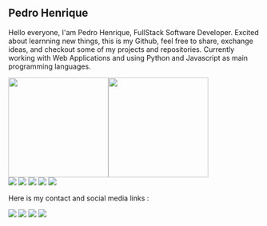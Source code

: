 ## Pedro Henrique

Hello everyone, I'am Pedro Henrique, FullStack Software Developer. Excited about learnning new things, this is my Github, feel free to share, exchange ideas, and checkout some of my projects and repositories. Currently working with Web Applications and using Python and Javascript as main programming languages.
<div style="display:flex;flex-direction=row;justify-content=space-between;">
  <img height="200em" src="https://github-readme-stats.vercel.app/api?username=phedrohenriique&show_icons=true&theme=dracula&count_private=true" />   
  <img height="200em" src="https://github-readme-stats.vercel.app/api/top-langs/?username=phedrohenriique&show_icons=true&theme=dracula&count_private=true" />
</div>

<div>
  <img src="https://img.shields.io/badge/Python-3776AB?style=for-the-badge&logo=python&logoColor=white">
  <img src="https://img.shields.io/badge/JavaScript-3776AB?style=for-the-badge&logo=javascript&logoColor=white">
  <img src="https://img.shields.io/badge/TypeScript-3776AB?style=for-the-badge&logo=typescript&logoColor=white">
  <img src="https://img.shields.io/badge/HTML-3776AB?style=for-the-badge&logo=html5&logoColor=white">
  <img src="https://img.shields.io/badge/CSS-3776AB?&style=for-the-badge&logo=css3&logoColor=white">
</div>


Here is my contact and social media links :

<div>
<img src="https://img.shields.io/badge/Gmail-D14836?style=for-the-badge&logo=gmail&logoColor=white">
<img src="https://img.shields.io/badge/WhatsApp-25D366?style=for-the-badge&logo=whatsapp&logoColor=white">
<a href="https://www.linkedin.com/in/pedro-henrique-fonseca-d-oliveira/"><img src="https://img.shields.io/badge/LinkedIn-0077B5?style=for-the-badge&logo=linkedin&logoColor=white"></a>
<a href="https://www.instagram.com/phedro_henriique/"><img src="https://img.shields.io/badge/Instagram-E4405F?style=for-the-badge&logo=instagram&logoColor=white"></a>

</div>

